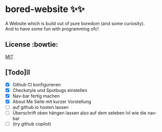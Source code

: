 # bored-website :sparkles::sparkles:
A Website which is build out of pure boredom (and some curiosity).     
And to have some fun with programming ofc!


## License :bowtie:
[MIT](https://choosealicense.com/licenses/mit/)

## [Todo]:grey_exclamation::grey_exclamation:
- [x] Github Cl konfigurieren
- [x] Checkstyle und Spotbugs einstellen
- [x] Nav-bar fertig machen
- [x] About Me Seite mit kurzer Vorstellung
- [ ] auf github.io hosten lassen
- [ ] Überschrift oben hängen lassen also auf dem seleben lvl wie die nav-bar
- [ ] (try github copilot)
